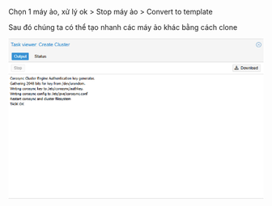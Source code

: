 Chọn 1 máy ảo, xử lý ok > Stop máy ảo > Convert to template

Sau đó chúng ta có thể tạo nhanh các máy ảo khác bằng cách clone 

  <img src="proxmoximages/Screenshot_118.png">